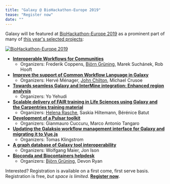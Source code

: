```yaml
---
title: "Galaxy @ BioHackathon-Europe 2019"
tease: "Register now"
date: ""
---
```


Galaxy will be featured at [BioHackathon-Europe 2019](https://www.biohackathon-europe.org/index.html) as a prominent part of many of [this year's selected projects](https://www.biohackathon-europe.org/projects):

[<img class="float-right" src="/src/events/2019-11-biohackathon-europe/bhlogo.png" alt="BioHackathon-Europe 2019" />](https://www.biohackathon-europe.org/index.html)

* **[Interoperable Workflows for Communities](https://github.com/elixir-europe/BioHackathon-projects-2019/tree/master/projects/1)**
  * Organizers: Frederik Coppens, [Björn Grüning](/src/people/bjoern-gruening/index.md), Marek Suchánek, Rob Hooft
* **[Improve the support of Common Workflow Language in Galaxy](https://github.com/elixir-europe/BioHackathon-projects-2019/tree/master/projects/3)**
  * Organizers: Hervé Ménager, [John Chilton](/src/people/john-chilton/index.md), Michael Crusoe
* **[Towards seamless Galaxy and InterMine integration: Enhanced region analysis](https://github.com/elixir-europe/BioHackathon-projects-2019/tree/master/projects/7)**
  * Organizers: Yo Yehudi
* **[Scalable delivery of FAIR training in Life Sciences using Galaxy and the Carpentries training material](https://github.com/elixir-europe/BioHackathon-projects-2019/tree/master/projects/8)**
  * Organizers: [Helena Rasche](/src/people/helena-rasche/index.md), Saskia Hiltemann, Bérénice Batut
* **[Development of a Pulsar toolkit](https://github.com/elixir-europe/BioHackathon-projects-2019/tree/master/projects/17)**
  * Organizers: Gianmauro Cuccuru, Marco Antonio Tangaro
* **[Updating the Galaksio workflow management interface for Galaxy and migrating it to Vue.js](https://github.com/elixir-europe/BioHackathon-projects-2019/tree/master/projects/19)**
  * Organizers: Tomas Klingstrom
* **[A graph database of Galaxy tool interoperability](https://github.com/elixir-europe/BioHackathon-projects-2019/tree/master/projects/30)**
  * Organizers: Wolfgang Maier, Jon Ison
* **[Bioconda and Biocontainers helpdesk](https://github.com/elixir-europe/BioHackathon-projects-2019/tree/master/projects/31)**
  * Organizers: [Björn Grüning](/src/people/bjoern-gruening/index.md), Devon Ryan


Interested? Registration is available on a first come, first serve basis. Registration is free, *but space is limited.*  **[Register now](https://www.biohackathon-europe.org/registration.html).**


